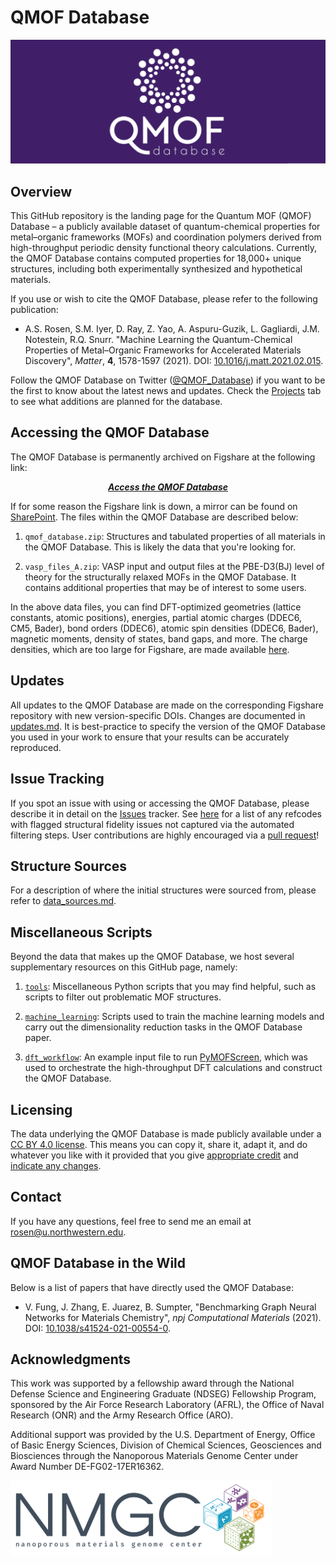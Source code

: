 # QMOF Database

<img src=logo.png>

## Overview
This GitHub repository is the landing page for the Quantum MOF (QMOF) Database – a publicly available dataset of quantum-chemical properties for metal–organic frameworks (MOFs) and coordination polymers derived from high-throughput periodic density functional theory calculations. Currently, the QMOF Database contains computed properties for 18,000+ unique structures, including both experimentally synthesized and hypothetical materials.

If you use or wish to cite the QMOF Database, please refer to the following publication:

- A.S. Rosen, S.M. Iyer, D. Ray, Z. Yao, A. Aspuru-Guzik, L. Gagliardi, J.M. Notestein, R.Q. Snurr. "Machine Learning the Quantum-Chemical Properties of Metal–Organic Frameworks for Accelerated Materials Discovery", *Matter*, **4**, 1578-1597 (2021). DOI: [10.1016/j.matt.2021.02.015](https://www.cell.com/matter/fulltext/S2590-2385(21)00070-9).

Follow the QMOF Database on Twitter ([@QMOF_Database](https://twitter.com/QMOF_Database)) if you want to be the first to know about the latest news and updates. Check the [Projects](https://github.com/arosen93/QMOF/projects) tab to see what additions are planned for the database.

## Accessing the QMOF Database
The QMOF Database is permanently archived on Figshare at the following link:
<p align="center">
  <a href="https://doi.org/10.6084/m9.figshare.13147324"><b><i>Access the QMOF Database</i></b></a>
</p>

If for some reason the Figshare link is down, a mirror can be found on [SharePoint](https://nuwildcat.sharepoint.com/:f:/s/TGS-QMOF/EouB3Z6Sn9tGtjARlrIgdh8BJooeIUu6EMBgJ-GFgtSqOw?e=jvWWbm). The files within the QMOF Database are described below:

1. `qmof_database.zip`: Structures and tabulated properties of all materials in the QMOF Database. This is likely the data that you're looking for.

2. `vasp_files_A.zip`: VASP input and output files at the PBE-D3(BJ) level of theory for the structurally relaxed MOFs in the QMOF Database. It contains additional properties that may be of interest to some users.

In the above data files, you can find DFT-optimized geometries (lattice constants, atomic positions), energies, partial atomic charges (DDEC6, CM5, Bader), bond orders (DDEC6), atomic spin densities (DDEC6, Bader), magnetic moments, density of states, band gaps, and more. The charge densities, which are too large for Figshare, are made available [here](https://nuwildcat.sharepoint.com/:f:/s/TGS-QMOF/EqSKtJZ4lmBArOh6_mhml18BqDuIHcyu99GoUw_ILONYiQ?e=qFjVtc).

## Updates
All updates to the QMOF Database are made on the corresponding Figshare repository with new version-specific DOIs. Changes are documented in [updates.md](updates.md). It is best-practice to specify the version of the QMOF Database you used in your work to ensure that your results can be accurately reproduced.

## Issue Tracking
If you spot an issue with using or accessing the QMOF Database, please describe it in detail on the [Issues](https://github.com/arosen93/QMOF/issues) tracker. See [here](https://github.com/arosen93/QMOF/blob/main/fidelity_tracker) for a list of any refcodes with flagged structural fidelity issues not captured via the automated filtering steps. User contributions are highly encouraged via a [pull request](https://github.com/arosen93/QMOF/blob/main/fidelity_tracker/README.md#structural-fidelity-updates)!

## Structure Sources
For a description of where the initial structures were sourced from, please refer to [data_sources.md](https://github.com/arosen93/QMOF/blob/main/data_sources.md).

## Miscellaneous Scripts
Beyond the data that makes up the QMOF Database, we host several supplementary resources on this GitHub page, namely:

1. [`tools`](tools): Miscellaneous Python scripts that you may find helpful, such as scripts to filter out problematic MOF structures.

2. [`machine_learning`](machine_learning): Scripts used to train the machine learning models and carry out the dimensionality reduction tasks in the QMOF Database paper.

3. [`dft_workflow`](dft_workflow): An example input file to run [PyMOFScreen](https://github.com/arosen93/mof_screen), which was used to orchestrate the high-throughput DFT calculations and construct the QMOF Database.

## Licensing
The data underlying the QMOF Database is made publicly available under a [CC BY 4.0 license](https://creativecommons.org/licenses/by/4.0/). This means you can copy it, share it, adapt it, and do whatever you like with it provided that you give [appropriate credit](https://wiki.creativecommons.org/wiki/License_Versions#Detailed_attribution_comparison_chart) and [indicate any changes](https://wiki.creativecommons.org/wiki/License_Versions#Modifications_and_adaptations_must_be_marked_as_such).

## Contact
If you have any questions, feel free to send me an email at rosen@u.northwestern.edu.

## QMOF Database in the Wild
Below is a list of papers that have directly used the QMOF Database:

- V. Fung, J. Zhang, E. Juarez, B. Sumpter, "Benchmarking Graph Neural Networks for Materials Chemistry", *npj Computational Materials* (2021). DOI: [10.1038/s41524-021-00554-0](https://doi.org/10.1038/s41524-021-00554-0
).

## Acknowledgments
This work was supported by a fellowship award through the National Defense Science and Engineering Graduate (NDSEG) Fellowship Program, sponsored by the Air Force Research Laboratory (AFRL), the Office of Naval Research (ONR) and the Army Research Office (ARO).

Additional support was provided by the U.S. Department of Energy, Office of Basic Energy Sciences, Division of Chemical Sciences, Geosciences and Biosciences through the Nanoporous Materials Genome Center under Award Number DE-FG02-17ER16362. 

![NMGC logo](nmgc.png)
